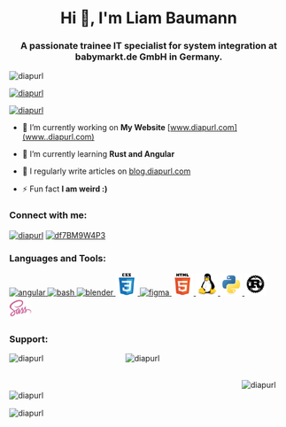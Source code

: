<h1 align="center">Hi 👋, I'm Liam Baumann</h1>
<h3 align="center">A passionate trainee IT specialist for system integration at babymarkt.de GmbH in Germany.</h3>

<p align="left"> <img src="https://komarev.com/ghpvc/?username=diapurl&label=Profile%20views&color=0e75b6&style=flat" alt="diapurl" /> </p>

<p align="left"> <a href="https://github.com/ryo-ma/github-profile-trophy"><img src="https://github-profile-trophy.vercel.app/?username=diapurl" alt="diapurl" /></a> </p>

<p align="left"> <a href="https://twitter.com/diapurl" target="blank"><img src="https://img.shields.io/twitter/follow/diapurl?logo=twitter&style=for-the-badge" alt="diapurl" /></a> </p>

- 🔭 I’m currently working on **My Website** [www.diapurl.com](www..diapurl.com)

- 🌱 I’m currently learning **Rust and Angular**

- 📝 I regularly write articles on [blog.diapurl.com](blog.diapurl.com)

- ⚡ Fun fact **I am weird :)**

<h3 align="left">Connect with me:</h3>
<p align="left">
<a href="https://twitter.com/diapurl" target="blank"><img align="center" src="https://raw.githubusercontent.com/rahuldkjain/github-profile-readme-generator/master/src/images/icons/Social/twitter.svg" alt="diapurl" height="30" width="40" /></a>
<a href="https://discord.gg/df7BM9W4P3" target="blank"><img align="center" src="https://raw.githubusercontent.com/rahuldkjain/github-profile-readme-generator/master/src/images/icons/Social/discord.svg" alt="df7BM9W4P3" height="30" width="40" /></a>
</p>

<h3 align="left">Languages and Tools:</h3>
<p align="left"> <a href="https://angular.io" target="_blank" rel="noreferrer"> <img src="https://angular.io/assets/images/logos/angular/angular.svg" alt="angular" width="40" height="40"/> </a> <a href="https://www.gnu.org/software/bash/" target="_blank" rel="noreferrer"> <img src="https://www.vectorlogo.zone/logos/gnu_bash/gnu_bash-icon.svg" alt="bash" width="40" height="40"/> </a> <a href="https://www.blender.org/" target="_blank" rel="noreferrer"> <img src="https://download.blender.org/branding/community/blender_community_badge_white.svg" alt="blender" width="40" height="40"/> </a> <a href="https://www.w3schools.com/css/" target="_blank" rel="noreferrer"> <img src="https://raw.githubusercontent.com/devicons/devicon/master/icons/css3/css3-original-wordmark.svg" alt="css3" width="40" height="40"/> </a> <a href="https://www.figma.com/" target="_blank" rel="noreferrer"> <img src="https://www.vectorlogo.zone/logos/figma/figma-icon.svg" alt="figma" width="40" height="40"/> </a> <a href="https://www.w3.org/html/" target="_blank" rel="noreferrer"> <img src="https://raw.githubusercontent.com/devicons/devicon/master/icons/html5/html5-original-wordmark.svg" alt="html5" width="40" height="40"/> </a> <a href="https://www.linux.org/" target="_blank" rel="noreferrer"> <img src="https://raw.githubusercontent.com/devicons/devicon/master/icons/linux/linux-original.svg" alt="linux" width="40" height="40"/> </a> <a href="https://www.python.org" target="_blank" rel="noreferrer"> <img src="https://raw.githubusercontent.com/devicons/devicon/master/icons/python/python-original.svg" alt="python" width="40" height="40"/> </a> <a href="https://www.rust-lang.org" target="_blank" rel="noreferrer"> <img src="https://raw.githubusercontent.com/devicons/devicon/master/icons/rust/rust-plain.svg" alt="rust" width="40" height="40"/> </a> <a href="https://sass-lang.com" target="_blank" rel="noreferrer"> <img src="https://raw.githubusercontent.com/devicons/devicon/master/icons/sass/sass-original.svg" alt="sass" width="40" height="40"/> </a> </p>

<h3 align="left">Support:</h3>
<p><a href="https://www.buymeacoffee.com/diapurl"> <img align="left" src="https://cdn.buymeacoffee.com/buttons/v2/default-yellow.png" height="50" width="210" alt="diapurl" /></a><a href="https://ko-fi.com/diapurl"> <img align="left" src="https://cdn.ko-fi.com/cdn/kofi3.png?v=3" height="50" width="210" alt="diapurl" /></a></p><br><br>

<p><img align="left" src="https://github-readme-stats.vercel.app/api/top-langs?username=diapurl&show_icons=true&locale=en&layout=compact" alt="diapurl" /></p>

<p>&nbsp;<img align="center" src="https://github-readme-stats.vercel.app/api?username=diapurl&show_icons=true&locale=en" alt="diapurl" /></p>

<p><img align="center" src="https://github-readme-streak-stats.herokuapp.com/?user=diapurl&" alt="diapurl" /></p>

